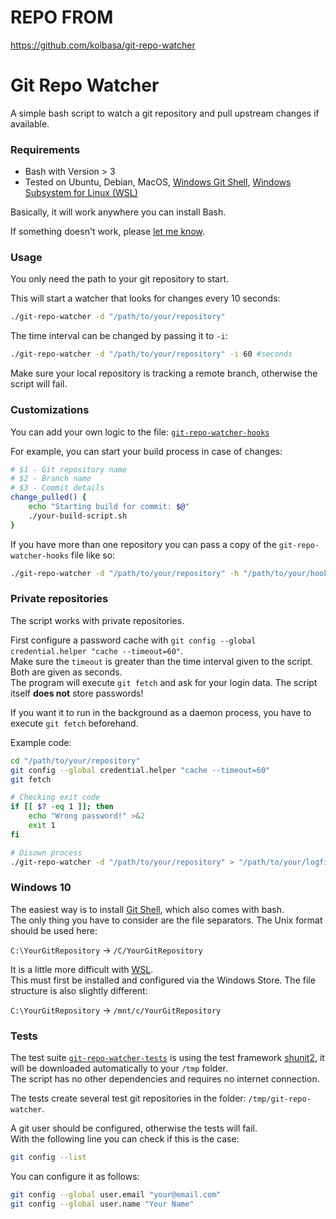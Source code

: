 # REPO FROM

https://github.com/kolbasa/git-repo-watcher


# Git Repo Watcher

A simple bash script to watch a git repository and pull upstream changes if available.

### Requirements

* Bash with Version > 3
* Tested on Ubuntu, Debian, MacOS, [Windows Git Shell](https://git-scm.com/download/win), [Windows Subsystem for Linux (WSL)](https://www.microsoft.com/en-us/p/ubuntu/9nblggh4msv6)

Basically, it will work anywhere you can install Bash.

If something doesn't work, please [let me know](https://github.com/kolbasa/git-repo-watcher/issues).

### Usage

You only need the path to your git repository to start.

This will start a watcher that looks for changes every 10 seconds:
```bash
./git-repo-watcher -d "/path/to/your/repository"
```

The time interval can be changed by passing it to `-i`:
```bash
./git-repo-watcher -d "/path/to/your/repository" -i 60 #seconds
```

Make sure your local repository is tracking a remote branch, otherwise the script will fail.

### Customizations

You can add your own logic to the file: [`git-repo-watcher-hooks`](https://github.com/kolbasa/git-repo-watcher/blob/master/git-repo-watcher-hooks)

For example, you can start your build process in case of changes:

```bash
# $1 - Git repository name
# $2 - Branch name
# $3 - Commit details
change_pulled() {
    echo "Starting build for commit: $@"
    ./your-build-script.sh
}
```

If you have more than one repository you can pass a copy of the `git-repo-watcher-hooks` file like so:
```bash
./git-repo-watcher -d "/path/to/your/repository" -h "/path/to/your/hooks-file"
```

### Private repositories

The script works with private repositories.  

First configure a password cache with `git config --global credential.helper "cache --timeout=60"`.  
Make sure the `timeout` is greater than the time interval given to the script. Both are given as seconds.  
The program will execute `git fetch` and ask for your login data. The script itself **does not** store passwords!

If you want it to run in the background as a daemon process, you have to execute `git fetch` beforehand.

Example code:

```bash
cd "/path/to/your/repository"
git config --global credential.helper "cache --timeout=60"
git fetch

# Checking exit code
if [[ $? -eq 1 ]]; then
    echo "Wrong password!" >&2
    exit 1
fi

# Disown process
./git-repo-watcher -d "/path/to/your/repository" > "/path/to/your/logfile.log" & disown
```

### Windows 10

The easiest way is to install [Git Shell](https://git-scm.com/download/win), which also comes with bash.  
The only thing you have to consider are the file separators. The Unix format should be used here:

`C:\YourGitRepository` &#8594; `/C/YourGitRepository`

It is a little more difficult with [WSL](https://www.microsoft.com/en-us/p/ubuntu/9nblggh4msv6).  
This must first be installed and configured via the Windows Store.
The file structure is also slightly different:

`C:\YourGitRepository` &#8594; `/mnt/c/YourGitRepository`

### Tests

The test suite [`git-repo-watcher-tests`](https://github.com/kolbasa/git-repo-watcher/blob/master/git-repo-watcher-tests) is using the test framework [shunit2](https://github.com/kward/shunit2), it will be downloaded automatically to your `/tmp` folder.  
The script has no other dependencies and requires no internet connection.

The tests create several test git repositories in the folder: `/tmp/git-repo-watcher`.

A git user should be configured, otherwise the tests will fail.  
With the following line you can check if this is the case:
```bash
git config --list
```

You can configure it as follows:
```bash
git config --global user.email "your@email.com"
git config --global user.name "Your Name"
```